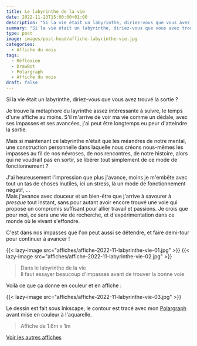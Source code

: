 ```yaml
---
title: Le labyrinthe de la vie
date: 2022-11-23T15:00:00+01:00
description: "Si la vie était un labyrinthe, diriez-vous que vous avez trouvé la sortie ?"
summary: "Si la vie était un labyrinthe, diriez-vous que vous avez trouvé la sortie ?"
type: post
image: images/post-head/affiche-labyrinthe-vie.jpg
categories: 
  - Affiche du mois
tags:
  - Réflexion
  - DrawBot
  - Polargraph
  - Affiche du mois
draft: false
---
```


Si la vie était un labyrinthe, diriez-vous que vous avez trouvé la sortie ?

Je trouve la métaphore du layrinthe assez intéressante à suivre, le temps d'une affiche au moins.
S'il m'arrive de voir ma vie comme un dédale, avec ses impasses et ses avancées, j'ai peut être
longtemps eu peur d'atteindre la sortie. 

Mais si maintenant ce labyrinthe n'était que les méandres de notre mental,
une construction personnelle dans laquelle nous créons nous-mêmes les impasses au fil de nos 
névroses, de nos rencontres, de notre histoire, alors qui ne voudrait pas en sortir, se libérer 
tout simplement de ce mode de fonctionnement ?

J'ai heureusement l'impression que plus j'avance, moins je m'embête avec tout un tas de choses 
inutiles, ici un stress, là un mode de fonctionnement négatif, ...  
Mais j'avance avec douceur et un bien-être que j'arrive à savourer à *presque* tout instant, sans pour 
autant avoir encore trouvé une voie qui propose un compromis suffisant pour allier travail et passions. 
Je crois que pour moi, ce sera une vie de recherche, et d'expérimentation dans ce monde où le vivant 
s'effondre. 

C'est dans nos impasses que l'on peut aussi se détendre, et faire demi-tour pour continuer à avancer !

{{< lazy-image src="affiches/affiche-2022-11-labyrinthe-vie-01.jpg" >}}
{{< lazy-image src="affiches/affiche-2022-11-labyrinthe-vie-02.jpg" >}}

> Dans le labyrinthe de la vie  
> Il faut essayer beaucoup d'impasses
> avant de trouver la bonne voie

Voilà ce que ça donne en couleur et en affiche :

{{< lazy-image src="affiches/affiche-2022-11-labyrinthe-vie-03.jpg" >}}

Le dessin est fait sous Inkscape, le contour est tracé avec mon [Polargraph](../drawbot-polargraph)
avant mise en couleur à l'aquarelle.

> Affiche de 1.6m x 1m

[Voir les autres affiches](/categories/affiche-du-mois)
